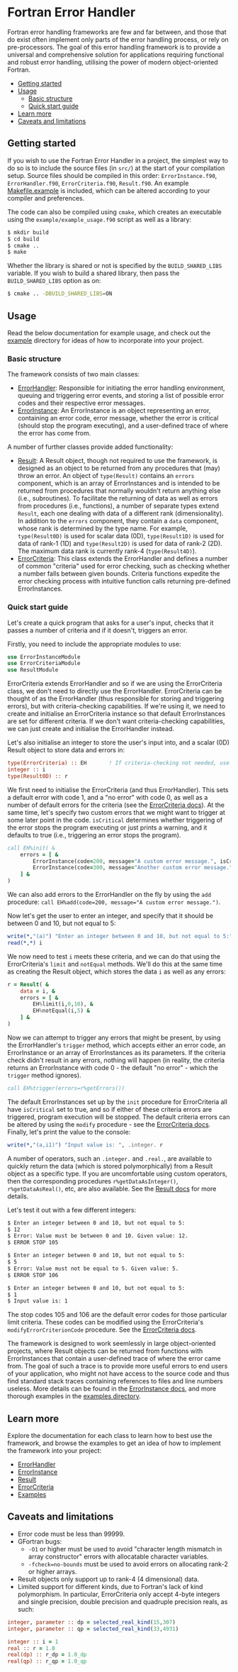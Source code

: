 # Fortran Error Handler

Fortran error handling frameworks are few and far between, and those that do exist often implement only parts of the error handling process, or rely on pre-processors. The goal of this error handling framework is to provide a universal and comprehensive solution for applications requiring functional and robust error handling, utilising the power of modern object-oriented Fortran.

- [Getting started](#getting-started)
- [Usage](#usage)
    - [Basic structure](#usage-structure)
    - [Quick start guide](#usage-quickstart)
- [Learn more](#more)
- [Caveats and limitations](#more)

<a name="getting-started"></a>
## Getting started

If you wish to use the Fortran Error Handler in a project, the simplest way to do so is to include the source files (in `src/`) at the start of your compilation setup. Source files should be compiled in this order: `ErrorInstance.f90`, `ErrorHandler.f90`, `ErrorCriteria.f90`, `Result.f90`. An example [Makefile.example](./Makefile.example) is included, which can be altered according to your compiler and preferences. 

The code can also be compiled using `cmake`, which creates an executable using the `example/example_usage.f90` script as well as a library:

```bash
$ mkdir build
$ cd build
$ cmake ..
$ make
```

Whether the library is shared or not is specified by the `BUILD_SHARED_LIBS` variable. If you wish to build a shared library, then pass the `BUILD_SHARED_LIBS` option as on:

```bash
$ cmake .. -DBUILD_SHARED_LIBS=ON
```

<a name="usage"></a>
## Usage

Read the below documentation for example usage, and check out the [example](example/) directory for ideas of how to incorporate into your project.

<a name="usage-structure"></a>
### Basic structure

The framework consists of two main classes:

- [ErrorHandler](doc/ErrorHandler.md): Responsible for initiating the error handling environment, queuing and triggering error events, and storing a list of possible error codes and their respective error messages.
- [ErrorInstance](doc/ErrorInstance.md): An ErrorInstance is an object representing an error, containing an error code, error message, whether the error is critical (should stop the program executing), and a user-defined trace of where the error has come from.

A number of further classes provide added functionality:

- [Result](doc/Result.md): A Result object, though not required to use the framework, is designed as an object to be returned from any procedures that (may) throw an error. An object of `type(Result)` contains an `errors` component, which is an array of ErrorInstances and is intended to be returned from procedures that normally wouldn't return anything else (i.e., subroutines). To facilitate the returning of data as well as errors from procedures (i.e., functions), a number of separate types extend `Result`, each one dealing with data of a different rank (dimensionality). In addition to the `errors` component, they contain a `data` component, whose rank is determined by the type name. For example, `type(Result0D)` is used for scalar data (0D), `type(Result1D)` is used for data of rank-1 (1D) and `type(Result2D)` is used for data of rank-2 (2D). The maximum data rank is currently rank-4 (`type(Result4D)`).
- [ErrorCriteria](doc/ErrorCriteria.md): This class extends the ErrorHandler and defines a number of common "criteria" used for error checking, such as checking whether a number falls between given bounds. Criteria functions expedite the error checking process with intuitive function calls returning pre-defined ErrorInstances.

<a name="usage-quickstart"></a>
### Quick start guide

Let's create a quick program that asks for a user's input, checks that it passes a number of criteria and if it doesn't, triggers an error.

Firstly, you need to include the appropriate modules to use:

```fortran
use ErrorInstanceModule
use ErrorCriteriaModule
use ResultModule
```

ErrorCriteria extends ErrorHandler and so if we are using the ErrorCriteria class, we don't need to directly use the ErrorHandler. ErrorCriteria can be thought of as the ErrorHandler (thus responsible for storing and triggering errors), but with criteria-checking capabilities. If we're using it, we need to create and initialise an ErrorCriteria instance so that default ErrorInstances are set for different criteria. If we don't want criteria-checking capabilities, we can just create and initialise the ErrorHandler instead.

Let's also initialise an integer to store the user's input into, and a scalar (0D) Result object to store data and errors in:

```fortran
type(ErrorCriteria) :: EH       ! If criteria-checking not needed, use ErrorHandler instead
integer :: i
type(Result0D) :: r
```

We first need to initialise the ErrorCriteria (and thus ErrorHandler). This sets a default error with code 1, and a "no error" with code 0, as well as a number of default errors for the criteria (see the [ErrorCriteria docs](doc/ErrorCriteria.md)). At the same time, let's specify two custom errors that we might want to trigger at some later point in the code. `isCritical` determines whether triggering of the error stops the program executing or just prints a warning, and it defaults to true (i.e., triggering an error stops the program).

```fortran
call EH%init( &
    errors = [ &
        ErrorInstance(code=200, message="A custom error message.", isCritical=.false.), &
        ErrorInstance(code=300, message="Another custom error message.", isCritical=.true.) &
    ] &
)
```

We can also add errors to the ErrorHandler on the fly by using the `add` procedure: `call EH%add(code=200, message="A custom error message.")`.

Now let's get the user to enter an integer, and specify that it should be between 0 and 10, but not equal to 5:

```fortran
write(*,"(a)") "Enter an integer between 0 and 10, but not equal to 5:"
read(*,*) i
```

We now need to test `i` meets these criteria, and we can do that using the ErrorCriteria's `limit` and `notEqual` methods. We'll do this at the same time as creating the Result object, which stores the data `i` as well as any errors:

```fortran
r = Result( &
    data = i, &
    errors = [ &
        EH%limit(i,0,10), &
        EH%notEqual(i,5) &
    ] &
)
```

Now we can attempt to trigger any errors that might be present, by using the ErrorHandler's `trigger` method, which accepts either an error code, an ErrorInstance or an array of ErrorInstances as its parameters. If the criteria check didn't result in any errors, nothing will happen (in reality, the criteria returns an ErrorInstance with code 0 - the default "no error" - which the `trigger` method ignores).

```fortran
call EH%trigger(errors=r%getErrors())
```

The default ErrorInstances set up by the `init` procedure for ErrorCriteria all have `isCritical` set to true, and so if either of these criteria errors are triggered, program execution will be stopped. The default criteria errors can be altered by using the `modify` procedure - see the [ErrorCriteria docs](doc/ErrorCriteria.md). Finally, let's print the value to the console:

```fortran
write(*,"(a,i1)") "Input value is: ", .integer. r
```

A number of operators, such an `.integer.` and `.real.`, are available to quickly return the data (which is stored polymorphically) from a Result object as a specific type. If you are uncomfortable using custom operators, then the corresponding procedures `r%getDataAsInteger()`, `r%getDataAsReal()`, etc, are also available. See the [Result docs](doc/Result.md) for more details.

Let's test it out with a few different integers:

```bash
$ Enter an integer between 0 and 10, but not equal to 5:
$ 12
$ Error: Value must be between 0 and 10. Given value: 12.
$ ERROR STOP 105

$ Enter an integer between 0 and 10, but not equal to 5:
$ 5
$ Error: Value must not be equal to 5. Given value: 5.
$ ERROR STOP 106

$ Enter an integer between 0 and 10, but not equal to 5:
$ 1
$ Input value is: 1
```

The stop codes 105 and 106 are the default error codes for those particular limit criteria. These codes can be modified using the ErrorCriteria's `modifyErrorCriterionCode` procedure. See the [ErrorCriteria docs](docs/ErrorCriteria.md).

The framework is designed to work seemlessly in large object-oriented projects, where Result objects can be returned from functions with ErrorInstances that contain a user-defined trace of where the error came from. The goal of such a trace is to provide more useful errors to end users of your application, who might not have access to the source code and thus find standard stack traces containing references to files and line numbers useless. More details can be found in the [ErrorInstance docs](docs/ErrorInstance.md), and more thorough examples in the [examples directory](example/).

## Learn more <a name="more"></a>

Explore the documentation for each class to learn how to best use the framework, and browse the examples to get an idea of how to implement the framework into your project:

- [ErrorHandler](doc/ErrorHandler.md)
- [ErrorInstance](doc/ErrorInstance.md)
- [Result](doc/Result.md)
- [ErrorCriteria](doc/ErrorCriteria.md)
- [Examples](example/)

## Caveats and limitations <a name="caveats"></a>

- Error code must be less than 99999.
- GFortran bugs:
    - `-O1` or higher must be used to avoid "character length mismatch in array constructor" errors with allocatable character variables.
    - `-fcheck=no-bounds` must be used to avoid errors on allocating rank-2 or higher arrays.
- Result objects only support up to rank-4 (4 dimensional) data.
- Limited support for different kinds, due to Fortran's lack of kind polymorphism. In particular, ErrorCriteria only accept 4-byte integers and single precision, double precision and quadruple precision reals, as such:

```fortran
integer, parameter :: dp = selected_real_kind(15,307)
integer, parameter :: qp = selected_real_kind(33,4931)

integer :: i = 1
real :: r = 1.0
real(dp) :: r_dp = 1.0_dp
real(qp) :: r_qp = 1.0_qp
```